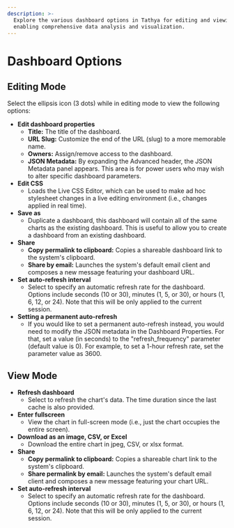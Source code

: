 ```yaml
---
description: >-
  Explore the various dashboard options in Tathya for editing and viewing,
  enabling comprehensive data analysis and visualization.
---
```


# Dashboard Options

## Editing Mode

Select the ellipsis icon (3 dots) while in editing mode to view the following options:

* **Edit dashboard properties**
  * **Title:** The title of the dashboard.
  * **URL Slug:** Customize the end of the URL (slug) to a more memorable name.
  * **Owners:** Assign/remove access to the dashboard.
  * **JSON Metadata:** By expanding the Advanced header, the JSON Metadata panel appears. This area is for power users who may wish to alter specific dashboard parameters.
* **Edit CSS**
  * Loads the Live CSS Editor, which can be used to make ad hoc stylesheet changes in a live editing environment (i.e., changes applied in real time).
* **Save as**
  * Duplicate a dashboard, this dashboard will contain all of the same charts as the existing dashboard. This is useful to allow you to create a dashboard from an existing dashboard.
* **Share**
  * **Copy permalink to clipboard:** Copies a shareable dashboard link to the system's clipboard.
  * **Share by email:** Launches the system's default email client and composes a new message featuring your dashboard URL.
* **Set auto-refresh interval**
  * Select to specify an automatic refresh rate for the dashboard. Options include seconds (10 or 30), minutes (1, 5, or 30), or hours (1, 6, 12, or 24). Note that this will be only applied to the current session.
* **Setting a permanent auto-refresh**
  * If you would like to set a permanent auto-refresh instead, you would need to modify the JSON metadata in the Dashboard Properties. For that, set a value (in seconds) to the "refresh\_frequency" parameter (default value is 0). For example, to set a 1-hour refresh rate, set the parameter value as 3600.

## View Mode

* **Refresh dashboard**
  * Select to refresh the chart's data. The time duration since the last cache is also provided.
* **Enter fullscreen**
  * View the chart in full-screen mode (i.e., just the chart occupies the entire screen).
* **Download as an image, CSV, or Excel**
  * Download the entire chart in jpeg, CSV, or xlsx format.
* **Share**
  * **Copy permalink to clipboard:** Copies a shareable chart link to the system's clipboard.
  * **Share permalink by email:** Launches the system's default email client and composes a new message featuring your chart URL.
* **Set auto-refresh interval**
  * Select to specify an automatic refresh rate for the dashboard. Options include seconds (10 or 30), minutes (1, 5, or 30), or hours (1, 6, 12, or 24). Note that this will be only applied to the current session.
